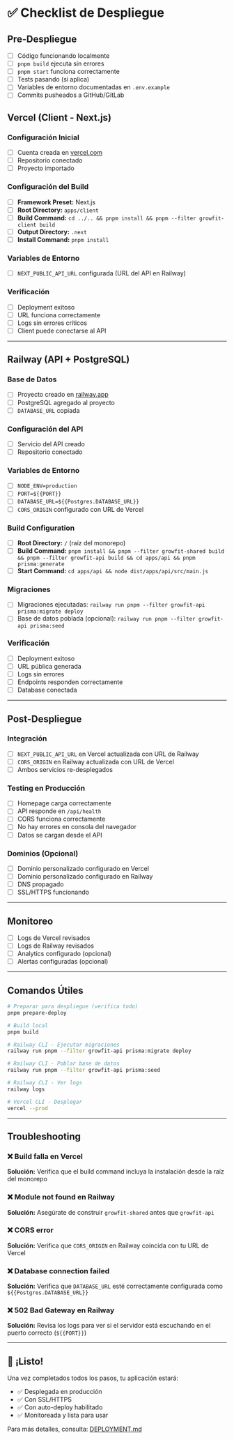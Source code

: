 # ✅ Checklist de Despliegue

## Pre-Despliegue

- [ ] Código funcionando localmente
- [ ] `pnpm build` ejecuta sin errores
- [ ] `pnpm start` funciona correctamente
- [ ] Tests pasando (si aplica)
- [ ] Variables de entorno documentadas en `.env.example`
- [ ] Commits pusheados a GitHub/GitLab

## Vercel (Client - Next.js)

### Configuración Inicial

- [ ] Cuenta creada en [vercel.com](https://vercel.com)
- [ ] Repositorio conectado
- [ ] Proyecto importado

### Configuración del Build

- [ ] **Framework Preset:** Next.js
- [ ] **Root Directory:** `apps/client`
- [ ] **Build Command:** `cd ../.. && pnpm install && pnpm --filter growfit-client build`
- [ ] **Output Directory:** `.next`
- [ ] **Install Command:** `pnpm install`

### Variables de Entorno

- [ ] `NEXT_PUBLIC_API_URL` configurada (URL del API en Railway)

### Verificación

- [ ] Deployment exitoso
- [ ] URL funciona correctamente
- [ ] Logs sin errores críticos
- [ ] Client puede conectarse al API

---

## Railway (API + PostgreSQL)

### Base de Datos

- [ ] Proyecto creado en [railway.app](https://railway.app)
- [ ] PostgreSQL agregado al proyecto
- [ ] `DATABASE_URL` copiada

### Configuración del API

- [ ] Servicio del API creado
- [ ] Repositorio conectado

### Variables de Entorno

- [ ] `NODE_ENV=production`
- [ ] `PORT=${{PORT}}`
- [ ] `DATABASE_URL=${{Postgres.DATABASE_URL}}`
- [ ] `CORS_ORIGIN` configurado con URL de Vercel

### Build Configuration

- [ ] **Root Directory:** `/` (raíz del monorepo)
- [ ] **Build Command:** `pnpm install && pnpm --filter growfit-shared build && pnpm --filter growfit-api build && cd apps/api && pnpm prisma:generate`
- [ ] **Start Command:** `cd apps/api && node dist/apps/api/src/main.js`

### Migraciones

- [ ] Migraciones ejecutadas: `railway run pnpm --filter growfit-api prisma:migrate deploy`
- [ ] Base de datos poblada (opcional): `railway run pnpm --filter growfit-api prisma:seed`

### Verificación

- [ ] Deployment exitoso
- [ ] URL pública generada
- [ ] Logs sin errores
- [ ] Endpoints responden correctamente
- [ ] Database conectada

---

## Post-Despliegue

### Integración

- [ ] `NEXT_PUBLIC_API_URL` en Vercel actualizada con URL de Railway
- [ ] `CORS_ORIGIN` en Railway actualizada con URL de Vercel
- [ ] Ambos servicios re-desplegados

### Testing en Producción

- [ ] Homepage carga correctamente
- [ ] API responde en `/api/health`
- [ ] CORS funciona correctamente
- [ ] No hay errores en consola del navegador
- [ ] Datos se cargan desde el API

### Dominios (Opcional)

- [ ] Dominio personalizado configurado en Vercel
- [ ] Dominio personalizado configurado en Railway
- [ ] DNS propagado
- [ ] SSL/HTTPS funcionando

---

## Monitoreo

- [ ] Logs de Vercel revisados
- [ ] Logs de Railway revisados
- [ ] Analytics configurado (opcional)
- [ ] Alertas configuradas (opcional)

---

## Comandos Útiles

```bash
# Preparar para despliegue (verifica todo)
pnpm prepare-deploy

# Build local
pnpm build

# Railway CLI - Ejecutar migraciones
railway run pnpm --filter growfit-api prisma:migrate deploy

# Railway CLI - Poblar base de datos
railway run pnpm --filter growfit-api prisma:seed

# Railway CLI - Ver logs
railway logs

# Vercel CLI - Desplegar
vercel --prod
```

---

## Troubleshooting

### ❌ Build falla en Vercel

**Solución:** Verifica que el build command incluya la instalación desde la raíz del monorepo

### ❌ Module not found en Railway

**Solución:** Asegúrate de construir `growfit-shared` antes que `growfit-api`

### ❌ CORS error

**Solución:** Verifica que `CORS_ORIGIN` en Railway coincida con tu URL de Vercel

### ❌ Database connection failed

**Solución:** Verifica que `DATABASE_URL` esté correctamente configurada como `${{Postgres.DATABASE_URL}}`

### ❌ 502 Bad Gateway en Railway

**Solución:** Revisa los logs para ver si el servidor está escuchando en el puerto correcto (`${{PORT}}`)

---

## 🎉 ¡Listo!

Una vez completados todos los pasos, tu aplicación estará:

- ✅ Desplegada en producción
- ✅ Con SSL/HTTPS
- ✅ Con auto-deploy habilitado
- ✅ Monitoreada y lista para usar

Para más detalles, consulta: [DEPLOYMENT.md](./DEPLOYMENT.md)
